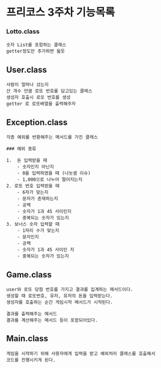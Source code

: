 # 프리코스 3주차 기능목록

### Lotto.class

```
숫자 List를 포함하는 클래스
getter정도만 추가하면 될듯
```

## User.class

```
사람이 얼마나 샀는지
산 개수 만큼 로또 번호를 담고있는 클래스
생성자 호출시 로또 번호를 생성
getter 로 로또배열을 출력해주자
```

## Exception.class

```
각종 예외를 반환해주는 메서드를 가진 클래스

### 예외 종류

1.  돈 입력받을 때
    - 숫자인지 아닌지
    - 0을 입력하였을 때 (나눗셈 이슈)
    - 1,000으로 나누어 떨어지는지
2. 로또 번호 입력받을 때 
    - 6자가 맞는지
    - 문자가 존재하는지
    - 공백
    - 숫자가 1과 45 사이인지
    - 중복되는 숫자가 있는지
3. 보너스 숫자 입력할 때
    - 1자리 수가 맞는지
    - 문자인지
    - 공백
    - 숫자가 1과 45 사이인 지
    - 중복되는 숫자가 있는지
```

## Game.class

```
user와 로또 당첨 번호를 가지고 결과를 집계하는 메서드이다.
생성할 때 로또번호, 유저, 유저의 돈을 입력받는다.
생성자를 호출하는 순간 게임시작 메서드가 시작된다.

결과를 출력해주는 메서드
결과를 계산해주는 메서드 등이 포함되어있다.
```

## Main.class

```
게임을 시작하기 위해 사용자에게 입력을 받고 예외처리 클래스를 호출해서 
코드를 진행시키게 된다.
```
